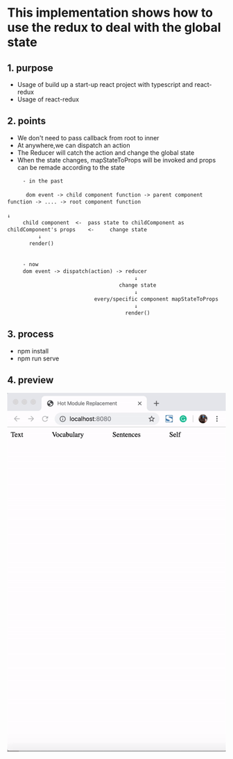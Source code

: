 # This implementation shows how to use the redux to deal with the global state

## 1. purpose
 - Usage of build up a start-up react project with typescript and react-redux
 - Usage of react-redux
 
## 2. points
 - We don't need to pass callback from root to inner
 - At anywhere,we can dispatch an action
 - The Reducer will catch the action and change the global state
 - When the state changes, mapStateToProps will be invoked and props can be remade according to the state
 
 
```text
     - in the past
     
      dom event -> child component function -> parent component function -> .... -> root component function
                                                                                                ↓
     child component  <-  pass state to childComponent as childComponent's props    <-     change state
          ↓
       render()
     
     
     - now
     dom event -> dispatch(action) -> reducer
                                         ↓
                                    change state
                                         ↓
                            every/specific component mapStateToProps
                                         ↓
                                      render()                      
```                                      

## 3. process
 - npm install
 - npm run serve

## 4. preview
![](./images/screenshot.gif)
                        
 